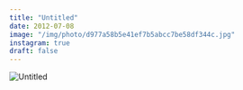 ```yaml
---
title: "Untitled"
date: 2012-07-08
image: "/img/photo/d977a58b5e41ef7b5abcc7be58df344c.jpg"
instagram: true
draft: false
---
```


![Untitled](/img/photo/d977a58b5e41ef7b5abcc7be58df344c.jpg)
